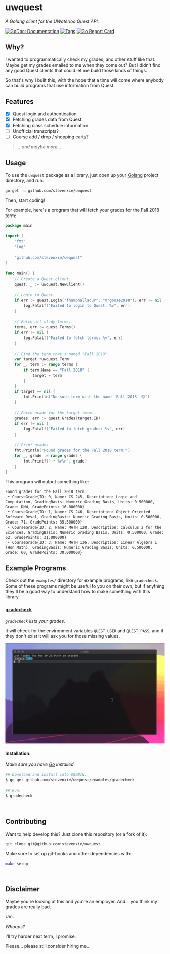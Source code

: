 # uwquest

_A Golang client for the UWaterloo Quest API._

[![GoDoc: Documentation][godoc-img]][godoc]
[![Tags][tags-img]][tags]
[![Go Report Card][grp-img]][grp]

[godoc]: https://godoc.org/github.com/stevenxie/uwquest
[godoc-img]: https://godoc.org/github.com/stevenxie/uwquest?status.svg
[tags]: https://github.com/stevenxie/uwquest/tags
[tags-img]: https://img.shields.io/github/tag/stevenxie/uwquest.svg
[grp]: https://goreportcard.com/report/github.com/stevenxie/uwquest
[grp-img]: https://goreportcard.com/badge/github.com/stevenxie/uwquest

## Why?

I wanted to programmatically check my grades, and other stuff like that. Maybe
get my grades emailed to me when they come out? But I didn't find any good Quest
clients that could let me build those kinds of things.

So that's why I built this, with the hope that a time will come where anybody
can build programs that use information from Quest.

## Features

- [x] Quest login and authentication.
- [x] Fetching grades data from Quest.
- [x] Fetching class schedule information.
- [ ] Unofficial transcripts?
- [ ] Course add / drop / shopping carts?

> _...and maybe more..._

## Usage

To use the `uwquest` package as a library, just open up your
[Golang](https://golang.org) project directory, and run:

```bash
go get -u github.com/stevenxie/uwquest
```

Then, start coding!

For example, here's a program that will fetch your grades for the Fall 2018
term:

```go
package main

import (
	"fmt"
	"log"

	"github.com/stevenxie/uwquest"
)

func main() {
	// Create a Quest client.
	quest, _ := uwquest.NewClient()

	// Login to Quest.
	if err := quest.Login("fhamphalladur", "mrgoose2018"); err != nil {
		log.Fatalf("Failed to login to Quest: %v", err)
	}

	// Fetch all study terms.
	terms, err := quest.Terms()
	if err != nil {
		log.Fatalf("Failed to fetch terms: %v", err)
	}

	// Find the term that's named "Fall 2018".
	var target *uwquest.Term
	for _, term := range terms {
		if term.Name == "Fall 2018" {
			target = term
		}
	}
	if target == nil {
		fmt.Println("No such term with the name 'Fall 2018' 😓")
	}

	// Fetch grade for the target term.
	grades, err := quest.Grades(target.ID)
	if err != nil {
		log.Fatalf("Failed to fetch grades: %v", err)
	}

	// Print grades.
	fmt.Println("Found grades for the Fall 2018 term:")
	for _, grade := range grades {
		fmt.Printf(" • %v\n", grade)
	}
}
```

This program will output something like:

```text
Found grades for the Fall 2018 term:
 • CourseGrade{ID: 0, Name: CS 245, Description: Logic and Computation, GradingBasis: Numeric Grading Basis, Units: 0.500000, Grade: DNW, GradePoints: 16.000000}
 • CourseGrade{ID: 1, Name: CS 246, Description: Object-Oriented Software Devel, GradingBasis: Numeric Grading Basis, Units: 0.500000, Grade: 71, GradePoints: 35.500000}
 • CourseGrade{ID: 2, Name: MATH 128, Description: Calculus 2 for the Sciences, GradingBasis: Numeric Grading Basis, Units: 0.500000, Grade: 62, GradePoints: 31.000000}
 • CourseGrade{ID: 3, Name: MATH 136, Description: Linear Algebra 1 (Hon Math), GradingBasis: Numeric Grading Basis, Units: 0.500000, Grade: 60, GradePoints: 30.000000}
```

## Example Programs

Check out the `examples/` directory for example programs, like `gradecheck`.
Some of these programs might be useful to you on their own, but if anything
they'll be a good way to understand how to make something with this library.

### [`gradecheck`](https://github.com/stevenxie/uwquest/tree/master/examples/gradecheck)

_`gradecheck` lists your grades._

It will check for the environment variables
`QUEST_USER` and `QUEST_PASS`, and if they don't exist it will ask you for
those missing values.

<img src="./docs/gradecheck-demo.gif" width="725px" />

#### Installation:

_Make sure you have [Go](https://golang.org) installed._

```bash
## Download and install into $GOBIN:
$ go get github.com/stevenxie/uwquest/examples/gradecheck

## Run:
$ gradecheck
```

<br />

## Contributing

Want to help develop this? Just clone this repository (or a fork of it):

```bash
git clone git@github.com:stevenxie/uwquest
```

Make sure to set up git-hooks and other dependencies with:

```bash
make setup
```

<br />

## Disclaimer

Maybe you're looking at this and you're an employer. And... you think my grades
are really bad.

Um.

_Whoops?_

I'll try harder next term, I promise.

Please... please still consider hiring me...
